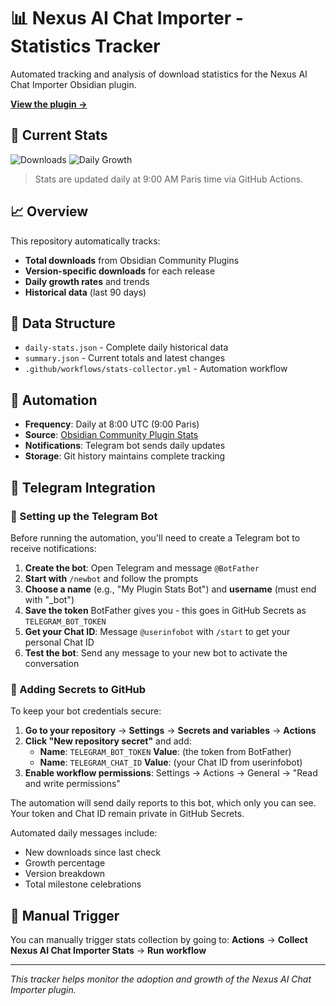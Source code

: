 # 📊 Nexus AI Chat Importer - Statistics Tracker

Automated tracking and analysis of download statistics for the Nexus AI Chat Importer Obsidian plugin.

**[View the plugin →](https://github.com/Superkikim/nexus-ai-chat-importer)**

## 🎯 Current Stats

![Downloads](https://img.shields.io/badge/Total%20Downloads-3,241-blue)
![Daily Growth](https://img.shields.io/badge/Daily%20Growth-+13-brightgreen)

> Stats are updated daily at 9:00 AM Paris time via GitHub Actions.

## 📈 Overview

This repository automatically tracks:
- **Total downloads** from Obsidian Community Plugins
- **Version-specific downloads** for each release
- **Daily growth rates** and trends
- **Historical data** (last 90 days)

## 📁 Data Structure

- `daily-stats.json` - Complete daily historical data
- `summary.json` - Current totals and latest changes
- `.github/workflows/stats-collector.yml` - Automation workflow

## 🤖 Automation

- **Frequency**: Daily at 8:00 UTC (9:00 Paris)
- **Source**: [Obsidian Community Plugin Stats](https://github.com/obsidianmd/obsidian-releases/blob/master/community-plugin-stats.json)
- **Notifications**: Telegram bot sends daily updates
- **Storage**: Git history maintains complete tracking

## 📱 Telegram Integration

### 🤖 Setting up the Telegram Bot

Before running the automation, you'll need to create a Telegram bot to receive notifications:

1. **Create the bot**: Open Telegram and message `@BotFather`
2. **Start with** `/newbot` and follow the prompts
3. **Choose a name** (e.g., "My Plugin Stats Bot") and **username** (must end with "_bot")
4. **Save the token** BotFather gives you - this goes in GitHub Secrets as `TELEGRAM_BOT_TOKEN`
5. **Get your Chat ID**: Message `@userinfobot` with `/start` to get your personal Chat ID
6. **Test the bot**: Send any message to your new bot to activate the conversation

### 🔐 Adding Secrets to GitHub

To keep your bot credentials secure:

1. **Go to your repository** → **Settings** → **Secrets and variables** → **Actions**
2. **Click "New repository secret"** and add:
   - **Name**: `TELEGRAM_BOT_TOKEN` **Value**: (the token from BotFather)
   - **Name**: `TELEGRAM_CHAT_ID` **Value**: (your Chat ID from userinfobot)
3. **Enable workflow permissions**: Settings → Actions → General → "Read and write permissions"

The automation will send daily reports to this bot, which only you can see. Your token and Chat ID remain private in GitHub Secrets.

Automated daily messages include:
- New downloads since last check
- Growth percentage
- Version breakdown
- Total milestone celebrations

## 🔧 Manual Trigger

You can manually trigger stats collection by going to:
**Actions** → **Collect Nexus AI Chat Importer Stats** → **Run workflow**

---

*This tracker helps monitor the adoption and growth of the Nexus AI Chat Importer plugin.*
